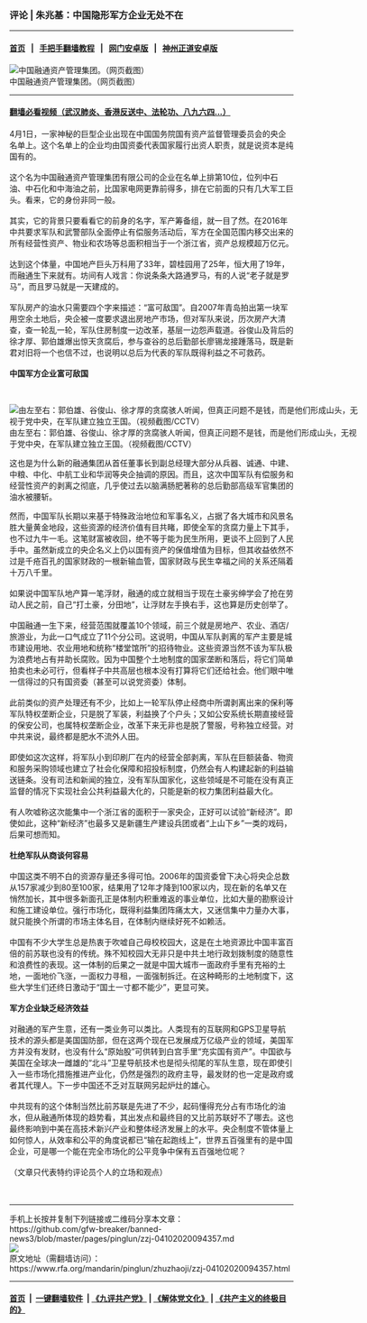 ### 评论 | 朱兆基：中国隐形军方企业无处不在
------------------------

#### [首页](https://github.com/gfw-breaker/banned-news3/blob/master/README.md) &nbsp;&nbsp;|&nbsp;&nbsp; [手把手翻墙教程](https://github.com/gfw-breaker/guides/wiki) &nbsp;&nbsp;|&nbsp;&nbsp; [网门安卓版](https://github.com/oGate2/oGate) &nbsp;&nbsp;|&nbsp;&nbsp; [神州正道安卓版](https://github.com/SzzdOgate/update) 



<div id="headerimg">
 <img alt="中国融通资产管理集团。（网页截图）" src="https://www.rfa.org/mandarin/pinglun/zhuzhaoji/zzj-04102020094357.html/Capture.PNG/@@images/a520c55d-067d-4927-ad4e-27ea707e5602.png" title="中国融通资产管理集团。（网页截图）"/>
 <div id="headerimgcontents">
  <div id="headerimgcaption">
   <span>
    中国融通资产管理集团。（网页截图）
   </span>
   <!-- zoomattribute -->
  </div>
  <!-- headerimgcaption -->
 </div>
 <!-- headerimagecontents -->
</div>

<hr/>


#### [翻墙必看视频（武汉肺炎、香港反送中、法轮功、八九六四...）](https://github.com/gfw-breaker/banned-news3/blob/master/pages/link3.md)

<div id="storytext">
 <div>
  <div class="slot_header">
  </div>
 </div>
 <p>
  4月1日，一家神秘的巨型企业出现在中国国务院国有资产监督管理委员会的央企名单上。这个名单上的企业均由国资委代表国家履行出资人职责，就是说资本是纯国有的。
  <br/>
  <br/>
  这个名为中国融通资产管理集团有限公司的企业在名单上排第10位，位列中石油、中石化和中海油之前，比国家电网更靠前得多，排在它前面的只有几大军工巨头。看来，它的身份非同一般。
  <br/>
  <br/>
  其实，它的背景只要看看它的前身的名字，军产筹备组，就一目了然。在2016年中共要求军队和武警部队全面停止有偿服务活动后，军方在全国范围内移交出来的所有经营性资产、物业和农场等总面积相当于一个浙江省，资产总规模超万亿元。
  <br/>
  <br/>
  达到这个体量，中国地产巨头万科用了33年，碧桂园用了25年，恒大用了19年，而融通生下来就有。坊间有人戏言：你说条条大路通罗马，有的人说“老子就是罗马”，而且罗马就是一天建成的。
  <br/>
  <br/>
  军队房产的油水只需要四个字来描述：“富可敌国”。自2007年青岛拍出第一块军用空余土地后，央企被一度要求退出房地产市场，但对军队来说，历次房产大清查，查一轮乱一轮，军队住房制度一边改革，基层一边怨声载道。谷俊山及背后的徐才厚、郭伯雄爆出惊天贪腐后，参与查谷的总后勤部长廖锡龙接踵落马，既是新君对旧将一个也信不过，也说明以总后为代表的军队既得利益之不可救药。
  <br/>
  <br/>
  <b>
   中国军方企业富可敌国
  </b>
 </p>
 <p>
  <b>
  </b>
  <br/>
  <div class="image-inline captioned" style="width:622px;">
   <div style="width:622px;">
    <img alt="由左至右：郭伯雄、谷俊山、徐才厚的贪腐骇人听闻，但真正问题不是钱，而是他们形成山头，无视于党中央，在军队建立独立王国。（视频截图/CCTV）" src="https://www.rfa.org/mandarin/zhuanlan/junshiwujinqu/mie-01162019111104.html/Untitled-1.jpg" title="由左至右：郭伯雄、谷俊山、徐才厚的贪腐骇人听闻，但真正问题不是钱，而是他们形成山头，无视于党中央，在军队建立独立王国。（视频截图/CCTV）"/>
   </div>
   <div class="image-caption">
    <span style="width:622px;">
     由左至右：郭伯雄、谷俊山、徐才厚的贪腐骇人听闻，但真正问题不是钱，而是他们形成山头，无视于党中央，在军队建立独立王国。（视频截图/CCTV）
    </span>
    <span class="copyright">
    </span>
   </div>
  </div>
 </p>
 <p>
  这也是为什么新的融通集团从首任董事长到副总经理大部分从兵器、诚通、中建、中粮、中化、中航工业和华润等央企抽调的原因。而且，这次中国军队有偿服务和经营性资产的剥离之彻底，几乎使过去以脑满肠肥著称的总后勤部高级军官集团的油水被腰斩。
 </p>
 <p>
  然而，中国军队长期以来基于特殊政治地位和军事名义，占据了各大城市和风景名胜大量黄金地段，这些资源的经济价值有目共睹，即使全军的贪腐力量上下其手，也不过九牛一毛。这笔财富被收回，绝不等于能为民生所用，更谈不上回到了人民手中。虽然新成立的央企名义上仍以国有资产的保值增值为目标，但其收益依然不过是千疮百孔的国家财政的一根新输血管，国家财政与民生幸福之间的关系还隔着十万八千里。
  <br/>
  <br/>
  如果说中国军队地产算一笔浮财，融通的成立就相当于现在土豪劣绅学会了抢在劳动人民之前，自己“打土豪，分田地”，让浮财左手换右手，这也算是历史创举了。
  <br/>
  <br/>
  中国融通一生下来，经营范围就覆盖10个领域，前三个就是房地产、农业、酒店/旅游业，为此一口气成立了11个分公司。这说明，中国从军队剥离的军产主要是城市建设用地、农业用地和统称“楼堂馆所”的招待物业。这些资源当然不该为军队极为浪费地占有并助长腐败。因为中国整个土地制度的国家垄断和落后，将它们简单拍卖也未必可行，但看样子中共高层也根本没有打算将它们还给社会。他们眼中唯一信得过的只有国资委（甚至可以说党资委）体制。
  <br/>
  <br/>
  此前类似的资产处理还有不少，比如上一轮军队停止经商中所谓剥离出来的保利等军队特权垄断企业，只是脱了军装，利益换了个户头；又如公安系统长期直接经营的保安公司，也属特权垄断企业，改革下来无非也是脱了警服，号称独立经营。对中共来说，最终都是肥水不流外人田。
  <br/>
  <br/>
  即使如这次这样，将军队小到印刷厂在内的经营全部剥离，军队在巨额装备、物资和服务采购领域也建立了社会化保障和招投标制度，仍然会有人构建起新的利益输送链条。没有司法和新闻的独立，没有军队国家化，这些领域是不可能在没有真正监督的情况下实现社会公共利益最大化的，只能是新的权力集团利益最大化。
  <br/>
  <br/>
  有人吹嘘称这次能集中一个浙江省的面积于一家央企，正好可以试验“新经济”。即使如此，这种“新经济”也最多又是新疆生产建设兵团或者“上山下乡”一类的戏码，后果可想而知。
  <br/>
  <br/>
  <b>
   杜绝军队从商谈何容易
  </b>
  <br/>
  <br/>
  中国这类不明不白的资源存量还多得可怕。2006年的国资委曾下决心将央企总数从157家减少到80至100家，结果用了12年才降到100家以内，现在新的名单又在悄然加长，其中很多新面孔正是体制内积重难返的事业单位，比如大量的勘察设计和施工建设单位。强行市场化，既得利益集团阵痛太大，又迷信集中力量办大事，就只能换个所谓的市场主体名目，在体制内继续好死不如赖活。
  <br/>
  <br/>
  中国有不少大学生总是热衷于吹嘘自己母校校园大，这是在土地资源比中国丰富百倍的前苏联也没有的传统。殊不知校园大无非只是中共土地行政划拨制度的随意性和浪费性的表现。这一体制的后果之一就是中国大城市一面政府手里有充裕的土地，一面地价飞涨，一面权力寻租，一面强制拆迁。在这种畸形的土地制度下，这些大学生们还终日激动于“国土一寸都不能少”，更显可笑。
  <br/>
  <br/>
  <b>
   军方企业缺乏经济效益
  </b>
  <br/>
  <br/>
  对融通的军产生意，还有一类业务可以类比。人类现有的互联网和GPS卫星导航技术的源头都是美国国防部，但在这两个现在已发展成万亿级产业的领域，美国军方并没有发财，也没有什么“原始股”可供转到白宫手里“充实国有资产”。中国欲与美国在全球决一雌雄的“北斗”卫星导航技术也是彻头彻尾的军队生意，现在即使引入一些市场化措施推进产业化，仍然是强烈的政府主导，最发财的也一定是政府或者其代理人。下一步中国还不乏对互联网另起炉灶的雄心。
  <br/>
  <br/>
  中共现有的这个体制当然比前苏联是先进了不少，起码懂得充分占有市场化的油水，但从融通所体现的趋势看，其出发点和最终目的又比前苏联好不了哪去。这也最终影响到中美在高技术新兴产业和整体经济发展上的水平。央企制度不管体量上如何惊人，从效率和公平的角度说都已“输在起跑线上”，世界五百强里有的是中国企业，可是哪一个能在完全市场化的公平竞争中保有五百强地位呢？
  <br/>
  <br/>
  （文章只代表特约评论员个人的立场和观点）
  <br/>
  <br/>
  <br/>
 </p>
</div>

<hr/>
手机上长按并复制下列链接或二维码分享本文章：<br/>
https://github.com/gfw-breaker/banned-news3/blob/master/pages/pinglun/zzj-04102020094357.md <br/>
<a href='https://github.com/gfw-breaker/banned-news3/blob/master/pages/pinglun/zzj-04102020094357.md'><img src='https://github.com/gfw-breaker/banned-news3/blob/master/pages/pinglun/zzj-04102020094357.md.png'/></a> <br/>
原文地址（需翻墙访问）：https://www.rfa.org/mandarin/pinglun/zhuzhaoji/zzj-04102020094357.html


------------------------
#### [首页](https://github.com/gfw-breaker/banned-news3/blob/master/README.md) &nbsp;|&nbsp; [一键翻墙软件](https://github.com/gfw-breaker/nogfw/blob/master/README.md) &nbsp;| [《九评共产党》](https://github.com/gfw-breaker/9ping.md/blob/master/README.md#九评之一评共产党是什么) | [《解体党文化》](https://github.com/gfw-breaker/jtdwh.md/blob/master/README.md) | [《共产主义的终极目的》](https://github.com/gfw-breaker/gczydzjmd.md/blob/master/README.md)


<img src='http://gfw-breaker.win/banned-news3/pages/pinglun/zzj-04102020094357.md' width='0px' height='0px'/>